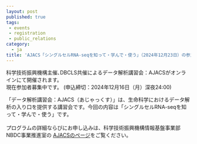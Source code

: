 ```yaml
---
layout: post
published: true
tags:
 - events
 - registration
 - public_relations
category:
  - ja
title: 'AJACS「シングルセルRNA-seqを知って・学んで・使う」（2024年12月23日）の参加者募集中です'
---
```

科学技術振興機構主催､DBCLS共催によるデータ解析講習会：AJACSがオンラインにて開催されます。 <br />
現在参加者募集中です。 (申込締切：2024年12月16日（月）深夜24:00)  <br />

「データ解析講習会：AJACS（あじゃっくす）」は、生命科学におけるデータ解析の入り口を提供する講習会です。今回の内容は「シングルセルRNA-seqを知って・学んで・使う」です。<br />
<br />
プログラムの詳細ならびにお申し込みは、科学技術振興機構情報基盤事業部NBDC事業推進室の [AJACSのページ](https://biosciencedbc.jp/event/ajacs/ajacs2024-12-23-scRNA-seq.html)をご覧ください。
